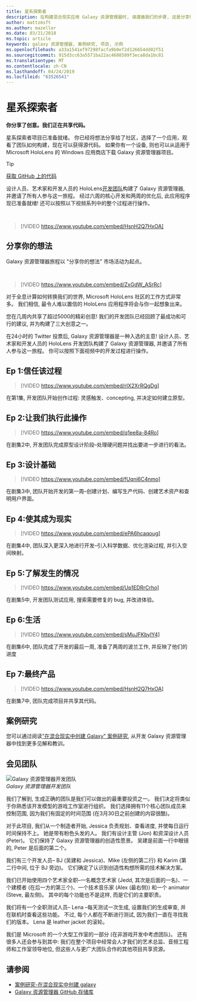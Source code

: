 ```yaml
---
title: 星系探索者
description: 在构建混合现实应用 Galaxy 资源管理器时, 请遵循我们的步骤, 这是分享你的想法市场活动的获奖者。
author: mattzmsft
ms.author: mazeller
ms.date: 03/21/2018
ms.topic: article
keywords: galaxy 资源管理器, 案例研究, 项目, 示例
ms.openlocfilehash: a33a1541ef97298facfa9b0ef2d126654dd02f51
ms.sourcegitcommit: 915d3cc63a5571ba22ac4608589f3eca8da1bc81
ms.translationtype: MT
ms.contentlocale: zh-CN
ms.lasthandoff: 04/24/2019
ms.locfileid: "63526541"
---
```

# <a name="galaxy-explorer"></a>星系探索者

**你分享了创意。我们正在共享代码。**

星系探索者项目已准备就绪。 你已经将想法分享给了社区，选择了一个应用，观看了团队如何构建，现在可以获得源代码。 如果你有一个设备, 则也可以从适用于 Microsoft HoloLens 的 Windows 应用商店下载 Galaxy 资源管理器项目。
>[!TIP]
>[获取 GitHub 上的代码](https://github.com/Microsoft/GalaxyExplorer)

设计人员、艺术家和开发人员的 HoloLens[开发团队](galaxy-explorer.md#meet-the-team)构建了 Galaxy 资源管理器, 并邀请了所有人参与这一旅程。 经过六周的核心开发和两周的优化后, 此应用程序现已准备就绪! 还可以按照以下视频系列中的整个过程进行操作。

<br>

>[!VIDEO https://www.youtube.com/embed/HsnH2Q7HxOA]

## <a name="share-your-idea"></a>分享你的想法

Galaxy 资源管理器旅程以 "分享你的想法" 市场活动为起点。

<br>

>[!VIDEO https://www.youtube.com/embed/ZxGdW_ASrRc]

对于全息计算如何转换我们的世界, Microsoft HoloLens 社区的工作方式非常多。 我们相信, 最令人难以置信的 HoloLens 应用程序将会与你一起想象出来。

您在几周内共享了超过5000的精彩创意! 我们的开发团队已经回顾了最成功和可行的建议, 并为构建了三大创意之一。

在24小时的 Twitter 投票后, Galaxy 资源管理器是一种入选的主意! 设计人员、艺术家和开发人员的 HoloLens 开发团队构建了 Galaxy 资源管理器, 并邀请了所有人参与这一旅程。 你可以按照下面视频中的开发过程进行操作。

## <a name="ep-1-trust-the-process"></a>Ep 1:信任该过程

>[!VIDEO https://www.youtube.com/embed/rIX2XrRQgDg]

在第1集, 开发团队开始创作过程: 灵感触发、concepting, 并决定如何建立原型。

## <a name="ep-2-lets-do-this"></a>Ep 2:让我们执行此操作

>[!VIDEO https://www.youtube.com/embed/q1ee8a-84Ro]

在剧集2中, 开发团队完成原型设计阶段–处理硬问题并找出要进一步进行的看法。

## <a name="ep-3-laying-foundations"></a>Ep 3:设计基础

>[!VIDEO https://www.youtube.com/embed/fUqni6C4nmo]

在剧集3中, 团队开始开发的第一周–创建计划、编写生产代码、创建艺术资产和查明用户界面。

## <a name="ep-4-make-it-real"></a>Ep 4:使其成为现实

>[!VIDEO https://www.youtube.com/embed/ePA6hcaqoug]

在剧集4中, 团队深入更深入地进行开发–引入科学数据、优化渲染过程, 并引入空间映射。

## <a name="ep-5-see-what-happens"></a>Ep 5:了解发生的情况

>[!VIDEO https://www.youtube.com/embed/Up1EDRrCrho]

在剧集5中, 开发团队测试应用, 搜索需要修复的 bug, 并改进体验。

## <a name="ep-6-coming-to-life"></a>Ep 6:生活

>[!VIDEO https://www.youtube.com/embed/sMuJFKbylY4]

在剧集6中, 团队完成了开发的最后一周, 准备了两周的波兰工作, 并反映了他们的进度

## <a name="ep-7-the-final-product"></a>Ep 7:最终产品

>[!VIDEO https://www.youtube.com/embed/HsnH2Q7HxOA]

在剧集7中, 团队完成项目并共享其代码。

## <a name="case-study"></a>案例研究

您可以通过阅读["在混合现实中创建 Galaxy" 案例研究](case-study-creating-a-galaxy-in-mixed-reality.md), 从开发 Galaxy 资源管理器中找到更多见解和教训。

## <a name="meet-the-team"></a>会见团队

![Galaxy 资源管理器开发团队](images/syiteampic.jpg)<br>
*Galaxy 资源管理器开发团队*

我们了解到, 生成正确的团队是我们可以做出的最重要投资之一。 我们决定将类似于你熟悉该开发模型的游戏工作室进行组织。 我们选择拥有11个核心团队成员来控制范围, 因为我们有固定的时间范围 (在3月30日之前创建的内容很酷)。

对于此项目, 我们从一个制造者开始, Jessica 负责规划、查看进度, 并使每日运行时间保持不上。 她是带有粉色头发的人。 我们有设计主管 (Jon) 和资深设计人员 (Peter)。 它们保持了 Galaxy 资源管理器的创造性愿景。 吴建是前面一行中眼镜的, Peter 是后面的第二个。

我们有三个开发人员– BJ (吴建和 Jessica)、Mike (左侧的第二行) 和 Karim (第二行中间, 位于 BJ 旁边)。 它们确定了认识到创造性构想所需的技术解决方案。

我们已开始使用四个艺术家全职–一名概念艺术家 (Jedd, 其次是后面的一名)、一个建模者 (在后一方的第三个)、一个技术音乐家 (Alex (最右侧)) 和一个 animator (Steve, 最左侧)。 其中的每个功能也不是这样, 而是它们的主要职责。

我们将有一个全职测试人员– Lena –每天测试一次生成, 设置我们的生成审查, 并在联机时查看这些功能。 不过, 每个人都在不断进行测试, 因为我们一直在寻找我们的版本。 Lena 是 leather jacket 的滚轮。

我们是 Microsoft 的一个大型工作室的一部分 (在非游戏开发中考虑团队)。 还有很多人还会参与到其中: 我们在整个项目中经常会人才我们的艺术总监、音频工程师和工作室领导地位, 但这些人与更广大团队合作的其他项目共享资源。

## <a name="see-also"></a>请参阅
* [案例研究-在混合现实中创建 galaxy](case-study-creating-a-galaxy-in-mixed-reality.md)
* [Galaxy 资源管理器 GitHub 存储库](https://github.com/Microsoft/GalaxyExplorer)
